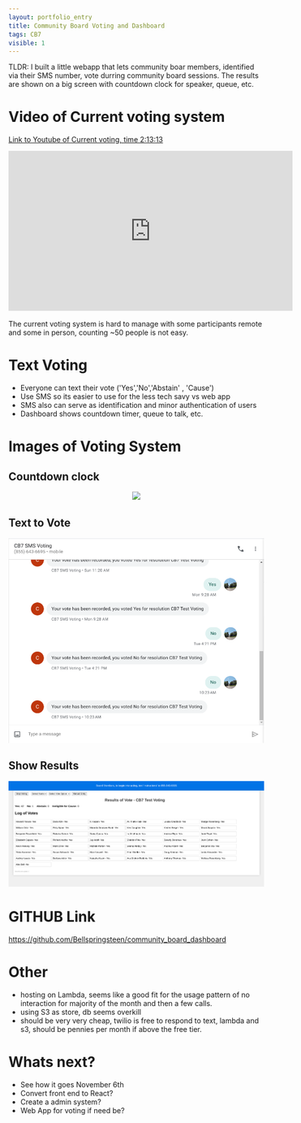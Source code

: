 ```yaml
---
layout: portfolio_entry
title: Community Board Voting and Dashboard
tags: CB7
visible: 1
---
```


TLDR: I built a little webapp that lets community boar members, identified via their SMS number, vote durring community board sessions. The results are shown on a big screen with countdown clock for speaker, queue, etc. 

# Video of Current voting system

<a href="https://youtu.be/n3V_xCWPv_s?t=7993"> Link to Youtube of Current voting, time 2:13:13 </a>

<iframe width="560" height="315" src="https://www.youtube.com/embed/n3V_xCWPv_s?si=uRuQktVLs5YvGVod&amp;start=7993" title="YouTube video player" frameborder="0" allow="accelerometer; autoplay; clipboard-write; encrypted-media; gyroscope; picture-in-picture; web-share" allowfullscreen></iframe>

The current voting system is hard to manage with some participants remote and some in person, counting ~50 people is not easy. 

# Text Voting

* Everyone can text their vote ('Yes','No','Abstain' , 'Cause')
* Use SMS so its easier to use for the less tech savy vs web app
* SMS also can serve as identification and minor authentication of users
* Dashboard shows countdown timer, queue to talk, etc.

# Images of Voting System

## Countdown clock
<div style="text-align:center"><img src ="../img/clock.gif" width=600/> </div>

## Text to Vote
<div style="text-align:center"><img src ="../img/voting1.png" width=600/> </div>


## Show Results
<div style="text-align:center"><img src ="../img/voting.png" width=600/> </div>


# GITHUB Link 

https://github.com/Bellspringsteen/community_board_dashboard

# Other

* hosting on Lambda, seems like a good fit for the usage pattern of no interaction for majority of the month and then a few calls. 
* using S3 as store, db seems overkill
* should be very very cheap, twilio is free to respond to text, lambda and s3, should be pennies per month if above the free tier. 

# Whats next?

* See how it goes November 6th
* Convert front end to React?
* Create a admin system?
* Web App for voting if need be?